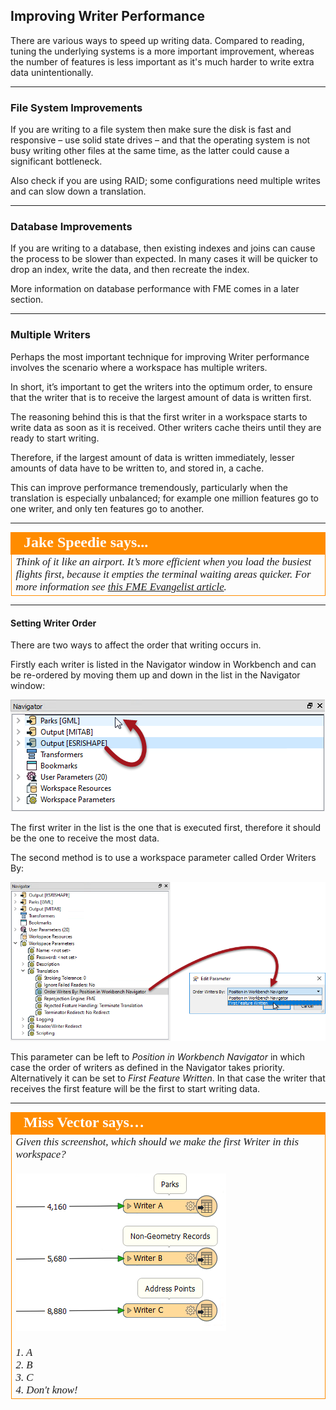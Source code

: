 ## Improving Writer Performance ##

There are various ways to speed up writing data. Compared to reading, tuning the underlying systems is a more important improvement, whereas the number of features is less important as it's much harder to write extra data unintentionally.

---

### File System Improvements ###

If you are writing to a file system then make sure the disk is fast and responsive – use solid state drives – and that the operating system is not busy writing other files at the same time, as the latter could cause a significant bottleneck. 

Also check if you are using RAID; some configurations need multiple writes and can slow down a translation.

---

### Database Improvements ###

If you are writing to a database, then existing indexes and joins can cause the process to be slower than expected. In many cases it will be quicker to drop an index, write the data, and then recreate the index. 

More information on database performance with FME comes in a later section.

---

### Multiple Writers ###

Perhaps the most important technique for improving Writer performance involves the scenario where a workspace has multiple writers. 

In short, it’s important to get the writers into the optimum order, to ensure that the writer that is to receive the largest amount of data is written first.

The reasoning behind this is that the first writer in a workspace starts to write data as soon as it is received. Other writers cache theirs until they are ready to start writing.

Therefore, if the largest amount of data is written immediately, lesser amounts of data have to be written to, and stored in, a cache.

This can improve performance tremendously, particularly when the translation is especially unbalanced; for example one million features go to one writer, and only ten features go to another.

---

<table style="border-spacing: 0px">
<tr>
<td style="vertical-align:middle;background-color:darkorange;border: 2px solid darkorange">
<i class="fa fa-quote-left fa-lg fa-pull-left fa-fw" style="color:white;padding-right: 12px;vertical-align:text-top"></i>
<span style="color:white;font-size:x-large;font-weight: bold;font-family:serif">Jake Speedie says...</span>
</td>
</tr>

<tr>
<td style="border: 1px solid darkorange">
<span style="font-family:serif; font-style:italic; font-size:larger">
Think of it like an airport. It’s more efficient when you load the busiest flights first, because it empties the terminal waiting areas quicker. For more information see <a href="http://fme.ly/FirstWriter">this FME Evangelist article</a>.
</span>
</td>
</tr>
</table>

---

#### Setting Writer Order ####

There are two ways to affect the order that writing occurs in.

Firstly each writer is listed in the Navigator window in Workbench and can be re-ordered by moving them up and down in the list in the Navigator window:

![](./Images/Img2.025.WritersPerformanceOrder.png)

The first writer in the list is the one that is executed first, therefore it should be the one to receive the most data.

The second method is to use a workspace parameter called Order Writers By:

![](./Images/Img2.026.WritersPerformanceOrderParameter.png)

This parameter can be left to *Position in Workbench Navigator* in which case the order of writers as defined in the Navigator takes priority. Alternatively it can be set to *First Feature Written*. In that case the writer that receives the first feature will be the first to start writing data.


---

<table style="border-spacing: 0px">
<tr>
<td style="vertical-align:middle;background-color:darkorange;border: 2px solid darkorange">
<i class="fa fa-quote-left fa-lg fa-pull-left fa-fw" style="color:white;padding-right: 12px;vertical-align:text-top"></i>
<span style="color:white;font-size:x-large;font-weight: bold;font-family:serif">Miss Vector says…</span>
</td>
</tr>

<tr>
<td style="border: 1px solid darkorange">
<span style="font-family:serif; font-style:italic; font-size:larger">
Given this screenshot, which should we make the first Writer in this workspace?
<br><br><img src="./Images/Img2.027.WriterPerformanceQuestion.png"> 
<br><br>1. A
<br>2. B
<br>3. C
<br>4. Don't know!
</span>
</td>
</tr>
</table>

